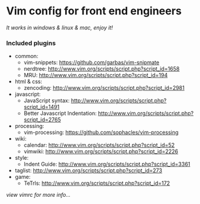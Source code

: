 # Vim config for front end engineers

*It works in windows & linux & mac, enjoy it!*

### Included plugins

* common:
	- vim-snippets: https://github.com/garbas/vim-snipmate
	- nerdtree: http://www.vim.org/scripts/script.php?script_id=1658
	- MRU: http://www.vim.org/scripts/script.php?script_id=194 
* html & css:
	- zencoding: http://www.vim.org/scripts/script.php?script_id=2981
* javascript: 
	- JavaScript syntax: http://www.vim.org/scripts/script.php?script_id=1491
	- Better Javascript Indentation: http://www.vim.org/scripts/script.php?script_id=2765
* processing:
	- vim-processing: https://github.com/sophacles/vim-processing
* wiki:
	- calendar: http://www.vim.org/scripts/script.php?script_id=52
	- vimwiki: http://www.vim.org/scripts/script.php?script_id=2226
* style: 
	- Indent Guide: http://www.vim.org/scripts/script.php?script_id=3361
* taglist: http://www.vim.org/scripts/script.php?script_id=273
* game: 
	- TeTrls: http://www.vim.org/scripts/script.php?script_id=172
 
*view vimrc for more info...*
